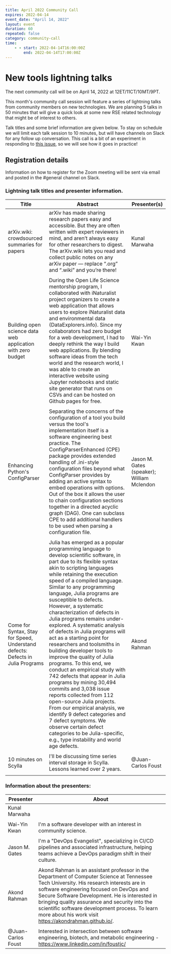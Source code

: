 ```yaml
---
title: April 2022 Community Call
expires: 2022-04-14
event_date: "April 14, 2022"
layout: event
duration: 60
repeated: false
category: community-call
time:
    - - start: 2022-04-14T16:00:00Z
        end: 2022-04-14T17:00:00Z
---
```


# New tools lightning talks

The next community call will be on April 14, 2022 at 12ET/11CT/10MT/9PT.

This month's community call session will feature a series of lightning talks from community
members on new technologies. We are planning 5 talks in 50 minutes that will give a quick
look at some new RSE related technology that might be of interest to others. 

Talk titles and some brief information are given below. To stay on schedule we will limit 
each talk session to 10 minutes, but will have channels on Slack for any follow up conversation.
This call is a bit of an experiment in responding to <a href="https://github.com/USRSE/monthly-community-calls/issues/12" target="_blank">this issue</a>, so 
we will see how it goes in practice!

## Registration details
Information on how to register for the Zoom meeting will be sent via email and posted in the #general channel on Slack.

### Lightning talk titles and presenter information.

| Title | Abstract | Presenter(s) |
| -------- | -------- | -------- |
| arXiv.wiki: crowdsourced summaries for papers     |   arXiv has made sharing research papers easy and accessible. But they are often written with expert reviewers in mind, and aren’t always easy for other researchers to digest. The arXiv.wiki lets you read and collect public notes on any arXiv paper — replace “.org” and “.wiki” and you’re there!  | Kunal Marwaha   |
| |
| Building open science data web application with zero budget | During the Open Life Science mentorship program, I collaborated with iNaturalist project organizers to create a web application that allows users to explore iNaturalist data and environmental data (DataExplorers.info). Since my collaborators had zero budget for a web development, I had to deeply rethink the way I build web applications.  By blending software ideas from the tech world and the research world, I was able to create an interactive website using Jupyter notebooks and static site generator that runs on CSVs and can be hosted on Github pages for free. | Wai-Yin Kwan |
| |
| Enhancing Python's ConfigParser | Separating the concerns of the configuration of a tool you build versus the tool's implementation itself is a software engineering best practice.  The ConfigParserEnhanced (CPE) package provides extended handling of .ini-style configuration files beyond what ConfigParser provides by adding an active syntax to embed operations with options.  Out of the box it allows the user to chain configuration sections together in a directed acyclic graph (DAG).  One can subclass CPE to add additional handlers to be used when parsing a configuration file. |Jason M. Gates (speaker); William Mclendon | 
| |
| Come for Syntax, Stay for Speed, Understand defects: Defects in Julia Programs | Julia has emerged as a popular programming language to develop scientific software, in part due to its flexible syntax akin to scripting languages while retaining the execution speed of a compiled language. Similar to any programming language, Julia programs are susceptible to defects. However, a systematic characterization of defects in Julia programs remains under-explored. A systematic analysis of defects in Julia programs will act as a starting point for researchers and toolsmiths in building developer tools to improve the quality of Julia programs. To this end, we conduct an empirical study with 742 defects that appear in Julia programs by mining 30,494 commits and 3,038 issue reports collected from 112 open-source Julia projects. From our empirical analysis, we identify 9 defect categories and 7 defect symptoms. We observe certain defect categories to be Julia-specific, e.g., type instability and world age defects. | Akond Rahman |
| |
| 10 minutes on Scylla | I'll be discussing time series interval storage in Scylla. Lessons learned over 2 years. | @Juan-Carlos Foust |
| |

### Information about the presenters:

| Presenter | About |
|---------|-----|
 | Kunal Marwaha | |
 | |
| Wai-Yin Kwan | I'm a software developer with an interest in community science. |
| |
| Jason M. Gates  | I'm a "DevOps Evangelist", specializing in CI/CD pipelines and associated infrastructure, helping teams achieve a DevOps paradigm shift in their culture. |
| |
| Akond Rahman | Akond Rahman is an assistant professor in the Department of Computer Science at Tennessee Tech University. His research interests are in software engineering focused on DevOps and Secure Software Development. He is interested in bringing quality assurance and security into the scientific software development process. To learn more about his work visit <https://akondrahman.github.io/>.  |
| | 
| @Juan-Carlos Foust | Interested in intersection between software engineering, biotech, and metabolic engineering - https://www.linkedin.com/in/foustjc/ |

